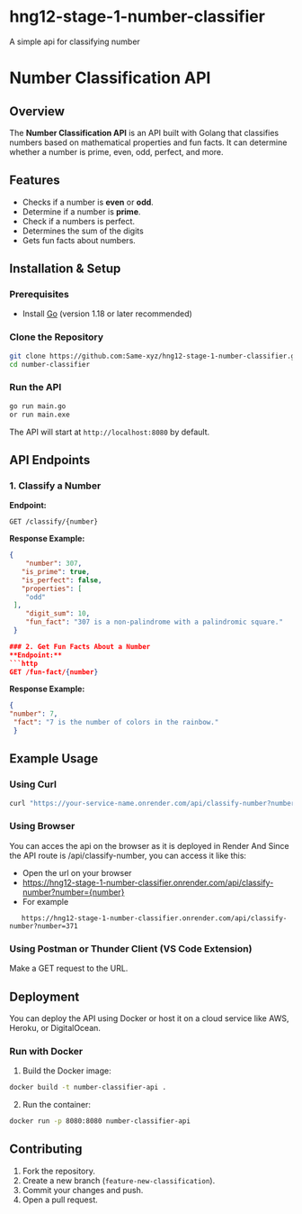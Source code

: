 # hng12-stage-1-number-classifier
A simple api for classifying number
# Number Classification API

## Overview
The **Number Classification API** is an API built with Golang that classifies numbers based on mathematical properties and fun facts. It can determine whether a number is prime, even, odd, perfect, and more.

## Features
- Checks if a number is **even** or **odd**.
- Determine if a number is **prime**.
- Check if a numbers is perfect.
- Determines the sum of the digits
- Gets fun facts about numbers.

## Installation & Setup
### Prerequisites
- Install [Go](https://go.dev/dl/) (version 1.18 or later recommended)

### Clone the Repository
```sh
git clone https://github.com:Same-xyz/hng12-stage-1-number-classifier.git
cd number-classifier
```
### Run the API
```sh
go run main.go
or run main.exe
```
The API will start at `http://localhost:8080` by default.

## API Endpoints
### 1. Classify a Number
**Endpoint:**
```http
GET /classify/{number}
```
**Response Example:**
```json
{
	"number": 307,
   "is_prime": true,
   "is_perfect": false,
   "properties": [
    "odd"
 ],
	"digit_sum": 10,	
	"fun_fact": "307 is a non-palindrome with a palindromic square."
 }

### 2. Get Fun Facts About a Number
**Endpoint:**
```http
GET /fun-fact/{number}
```
**Response Example:**
```json
{
"number": 7,
 "fact": "7 is the number of colors in the rainbow."
 }
 ```

 ## Example Usage
 ### Using Curl
 ```sh
curl "https://your-service-name.onrender.com/api/classify-number?number=371"
 ```

 ### Using Browser
 You can acces the api on the browser as it is deployed in Render
 And Since the API route is /api/classify-number, you can access it like this:
- Open the url on your browser
- https://hng12-stage-1-number-classifier.onrender.com/api/classify-number?number={number}
 - For example
 ```
 	https://hng12-stage-1-number-classifier.onrender.com/api/classify-number?number=371
 ``` 
 ### Using Postman or Thunder Client (VS Code Extension)
 Make a GET request to the URL.
 

 ## Deployment
 You can deploy the API using Docker or host it on a cloud service like AWS, Heroku, or DigitalOcean.

 ### Run with Docker
 1. Build the Docker image:
 ```sh
 docker build -t number-classifier-api .
 ```
 2. Run the container:
 ```sh
 docker run -p 8080:8080 number-classifier-api
 ```

 ## Contributing
 1. Fork the repository.
 2. Create a new branch (`feature-new-classification`).
 3. Commit your changes and push.
 4. Open a pull request.
